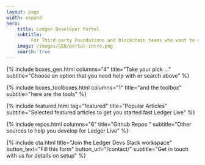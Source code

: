 ```yaml
---
layout: page
width: expand
hero:
    title: Ledger Developer Portal
    subtitle:
         For Third-party Foundations and blockchain teams who want to develop their <br> currency and services in the Desktop and Mobile versions of Ledger Live
    image: /images/GEN/portal-intro.png
    search: true
---
```


{% include boxes_gen.html columns="4" title="Take your pick ..." subtitle="Choose an option that you need help with or search above" %}

{% include boxes_toolboxes.html columns="1" title="and the toolbox" subtitle="here are the tools" %}

{% include featured.html tag="featured" title="Popular Articles" subtitle="Selected featured articles to get you started fast Ledger Live" %}

{% include repos.html columns="6" title="Github Repos " subtitle="Other sources to help you develop for Ledger Live" %}

{% include cta.html title="Join the Ledger Devs Slack workspace" button_text="Fill this form" button_url="/contact/" subtitle="Get in touch with us for details on setup" %}

